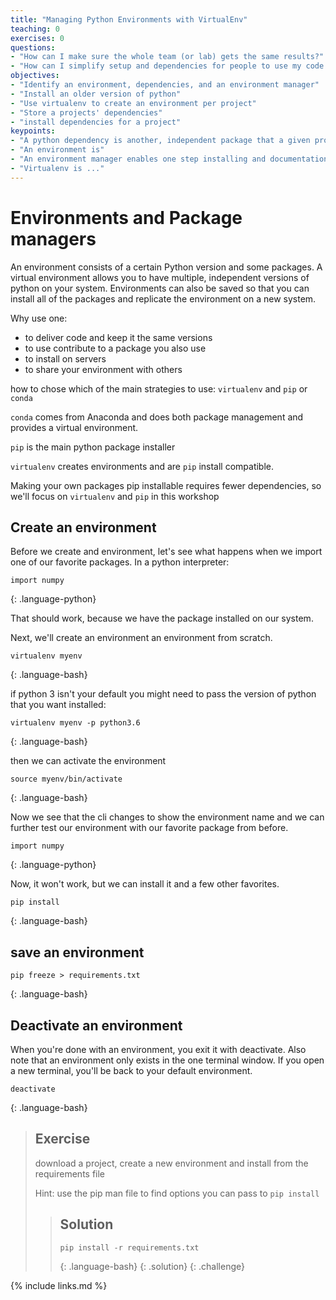 ```yaml
---
title: "Managing Python Environments with VirtualEnv"
teaching: 0
exercises: 0
questions:
- "How can I make sure the whole team (or lab) gets the same results?"
- "How can I simplify setup and dependencies for people to use my code or reproduce my results?"
objectives:
- "Identify an environment, dependencies, and an environment manager"
- "Install an older version of python"
- "Use virtualenv to create an environment per project"
- "Store a projects' dependencies"
- "install dependencies for a project"
keypoints:
- "A python dependency is another, independent package that a given project uses and requires to be able to run"
- "An environment is"
- "An environment manager enables one step installing and documentation of dependencies, including versions"
- "Virtualenv is ..."
---
```


# Environments and Package managers

An environment consists of a certain Python version and some packages. A virtual environment allows you to have multiple, independent versions of python on your system. Environments can also be saved so that you can install all of the packages and replicate the environment on a new system.

Why use one:
- to deliver code and keep it the same versions
- to use contribute to a package you also use
- to install on servers
- to share your environment with others

how to chose which of the main strategies to use: `virtualenv` and `pip` or `conda`

`conda` comes from Anaconda and does both package management and provides a virtual environment.

`pip` is the main python package installer

`virtualenv` creates environments and are `pip` install compatible.

Making your own packages pip installable requires fewer dependencies, so we'll focus on `virtualenv` and `pip` in this workshop

<!-- ## Dependencies

what are dependencies?

> ## Exercise
> FIXME -->

## Create an environment

Before we create and environment, let's see what happens when we import one of
our favorite packages.  In a python interpreter:

~~~
import numpy
~~~
{: .language-python}

That should work, because we have the package installed on our system.



Next, we'll create an environment an environment from scratch.

~~~
virtualenv myenv
~~~
{: .language-bash}

if python 3 isn't your default you might need to pass the version of python that you want installed:

~~~
virtualenv myenv -p python3.6
~~~
{: .language-bash}

then we can activate the environment

~~~
source myenv/bin/activate
~~~
{: .language-bash}

Now we see that the cli changes to show the environment name and we can further
test our environment with our favorite package from before.

~~~
import numpy
~~~
{: .language-python}

Now, it won't work, but we can install it and a few other favorites.

~~~
pip install
~~~
{: .language-bash}

## save an environment

~~~
pip freeze > requirements.txt
~~~
{: .language-bash}



## Deactivate an environment

When you're done with an environment, you exit it with deactivate.  Also note
that an environment only exists in the one terminal window. If you open a new
terminal, you'll be back to your default environment.  

~~~
deactivate
~~~
{: .language-bash}



> ## Exercise
> download a project, create a new environment and install from the
>  requirements file
>
> Hint: use the pip man file to find options you can pass to `pip install`
>
> > ## Solution
> > ~~~
> > pip install -r requirements.txt
> > ~~~
> > {: .language-bash}
> > {: .solution}
{: .challenge}


{% include links.md %}
